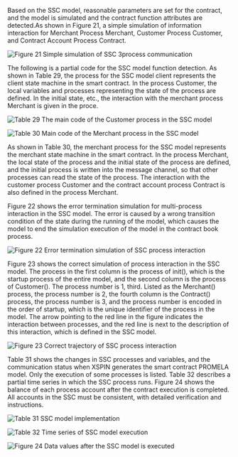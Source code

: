 Based on the SSC model, reasonable parameters are set for the contract, and the model is simulated and the contract function attributes are detected.As shown in Figure 21, a simple simulation of information interaction for Merchant Process Merchant, Customer Process Customer, and Contract Account Process Contract.


![Figure 21 Simple simulation of SSC 3process communication](https://i.imgur.com/3EmNfn3.jpg "Figure 21 Simple simulation of SSC 3process communicatio")


The following is a partial code for the SSC model function detection. As shown in Table 29, the process for the SSC model client represents the client state machine in the smart contract. In the process Customer, the local variables and processes representing the state of the process are defined. In the initial state, etc., the interaction with the merchant process Merchant is given in the proce.


![Table 29 The main code of the Customer process in the SSC model](https://i.imgur.com/BD7KHTO.jpg "Table 29 The main code of the Customer process in the SSC model")


![Table 30 Main code of the Merchant process in the SSC model](https://i.imgur.com/xAg4cDW.jpg "Table 30 Main code of the Merchant process in the SSC model")


As shown in Table 30, the merchant process for the SSC model represents the merchant state machine in the smart contract. In the process Merchant, the local state of the process and the initial state of the process are defined, and the initial process is written into the message channel, so that other processes can read the state of the process. The interaction with the customer process Customer and the contract account process Contract is also defined in the process Merchant.

Figure 22 shows the error termination simulation for multi-process interaction in the SSC model. The error is caused by a wrong transition condition of the state during the running of the model, which causes the model to end the simulation execution of the model in the contract book process.


![Figure 22 Error termination simulation of SSC process interaction](https://i.imgur.com/m42aztv.jpg "Figure 22 Error termination simulation of SSC process interaction")


Figure 23 shows the correct simulation of process interaction in the SSC model. The process in the first column is the process of init(), which is the startup process of the entire model, and the second column is the process of Customer(). The process number is 1, third. Listed as the Merchant() process, the process number is 2, the fourth column is the Contract() process, the process number is 3, and the process number is encoded in the order of startup, which is the unique identifier of the process in the model. The arrow pointing to the red line in the figure indicates the interaction between processes, and the red line is next to the description of this interaction, which is defined in the SSC model.


![Figure 23 Correct trajectory of SSC process interaction](https://i.imgur.com/IEwi5Kh.jpg "Figure 23 Correct trajectory of SSC process interaction")


Table 31 shows the changes in SSC processes and variables, and the communication status when XSPIN generates the smart contract PROMELA model. Only the execution of some processes is listed. Table 32 describes a partial time series in which the SSC process runs. Figure 24 shows the balance of each process account after the contract execution is completed. All accounts in the SSC must be consistent, with detailed verification and instructions.


![Table 31 SSC model implementation](https://i.imgur.com/ShnVsLi.jpg "Table 31 SSC model implementation")


![Table 32 Time series of SSC model execution](https://i.imgur.com/T0e57k1.jpg "Table 32 Time series of SSC model execution")


![Figure 24 Data values after the SSC model is executed](https://i.imgur.com/4sVpULP.jpg "Figure 24 Data values after the SSC model is executed")
